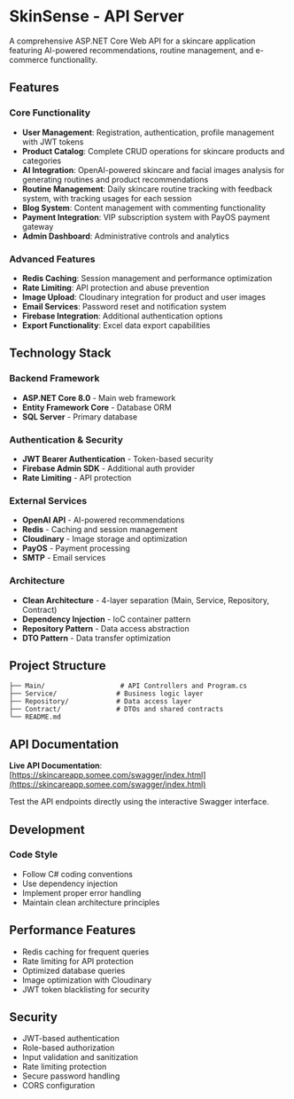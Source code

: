 # SkinSense - API Server

A comprehensive ASP.NET Core Web API for a skincare application featuring AI-powered recommendations, routine management, and e-commerce functionality.

## Features

### Core Functionality
- **User Management**: Registration, authentication, profile management with JWT tokens
- **Product Catalog**: Complete CRUD operations for skincare products and categories
- **AI Integration**: OpenAI-powered skincare and facial images analysis for generating routines and product recommendations
- **Routine Management**: Daily skincare routine tracking with feedback system, with tracking usages for each session
- **Blog System**: Content management with commenting functionality
- **Payment Integration**: VIP subscription system with PayOS payment gateway
- **Admin Dashboard**: Administrative controls and analytics

### Advanced Features
- **Redis Caching**: Session management and performance optimization
- **Rate Limiting**: API protection and abuse prevention
- **Image Upload**: Cloudinary integration for product and user images
- **Email Services**: Password reset and notification system
- **Firebase Integration**: Additional authentication options
- **Export Functionality**: Excel data export capabilities

## Technology Stack

### Backend Framework
- **ASP.NET Core 8.0** - Main web framework
- **Entity Framework Core** - Database ORM
- **SQL Server** - Primary database

### Authentication & Security
- **JWT Bearer Authentication** - Token-based security
- **Firebase Admin SDK** - Additional auth provider
- **Rate Limiting** - API protection

### External Services
- **OpenAI API** - AI-powered recommendations
- **Redis** - Caching and session management
- **Cloudinary** - Image storage and optimization
- **PayOS** - Payment processing
- **SMTP** - Email services

### Architecture
- **Clean Architecture** - 4-layer separation (Main, Service, Repository, Contract)
- **Dependency Injection** - IoC container pattern
- **Repository Pattern** - Data access abstraction
- **DTO Pattern** - Data transfer optimization

## Project Structure

```
├── Main/                   # API Controllers and Program.cs
├── Service/               # Business logic layer
├── Repository/            # Data access layer
├── Contract/              # DTOs and shared contracts
└── README.md
```
## API Documentation

**Live API Documentation**: [https://skincareapp.somee.com/swagger/index.html](https://skincareapp.somee.com/swagger/index.html)

Test the API endpoints directly using the interactive Swagger interface.

## Development
### Code Style
- Follow C# coding conventions
- Use dependency injection
- Implement proper error handling
- Maintain clean architecture principles

## Performance Features

- Redis caching for frequent queries
- Rate limiting for API protection
- Optimized database queries
- Image optimization with Cloudinary
- JWT token blacklisting for security

## Security

- JWT-based authentication
- Role-based authorization
- Input validation and sanitization
- Rate limiting protection
- Secure password handling
- CORS configuration

